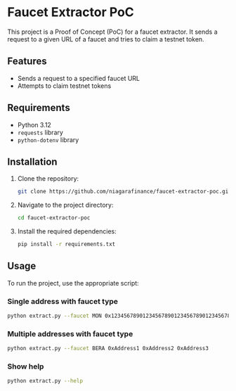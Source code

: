 # Faucet Extractor PoC

This project is a Proof of Concept (PoC) for a faucet extractor. It sends a request to a given URL of a faucet and tries to claim a testnet token.

## Features

- Sends a request to a specified faucet URL
- Attempts to claim testnet tokens

## Requirements

- Python 3.12
- `requests` library
- `python-dotenv` library

## Installation

1. Clone the repository:

    ```bash
    git clone https://github.com/niagarafinance/faucet-extractor-poc.git
    ```

2. Navigate to the project directory:

    ```bash
    cd faucet-extractor-poc
    ```

3. Install the required dependencies:

    ```bash
    pip install -r requirements.txt
    ```

## Usage

To run the project, use the appropriate script:

### Single address with faucet type

```bash
python extract.py --faucet MON 0x1234567890123456789012345678901234567890
```

### Multiple addresses with faucet type

```bash
python extract.py --faucet BERA 0xAddress1 0xAddress2 0xAddress3
```

### Show help

```bash
python extract.py --help
```
